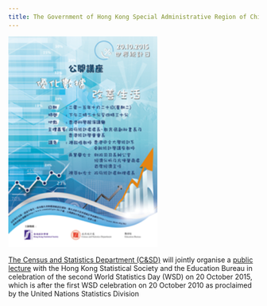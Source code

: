 ```yaml
---
title: The Government of Hong Kong Special Administrative Region of China to celebrate World Statistics Day
---
```


<img src="/images/wsdposter_HK.png" alt="World Statistics Day in Hong Kong Special Administrative Region of China " style="width:300px">

<a href="http://www.censtatd.gov.hk/statistical_literacy/wsd2015/index.jsp"  target="_blank">The Census and Statistics Department (C&SD)</a> will jointly organise a <a href="http://www.censtatd.gov.hk/statistical_literacy/wsd2015/public_lecture/index.jsp" target="_blank">public lecture</a> with the Hong Kong Statistical Society and the Education Bureau in celebration of the second World Statistics Day (WSD) on 20 October 2015, which is after the first WSD celebration on 20 October 2010 as proclaimed by the United Nations Statistics Division
